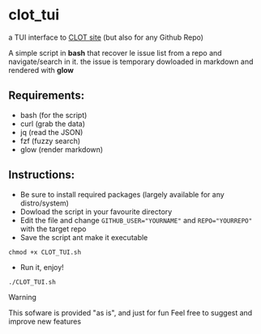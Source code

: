 # clot_tui
a TUI interface to [CLOT site](https://no-cqrt.github.io/clot/) (but also for any Github Repo)

A simple script in **bash** that recover le issue list from a repo and navigate/search in it.
the issue is temporary dowloaded in markdown and rendered with **glow**

## Requirements:

- bash (for the script)
- curl (grab the data)
- jq (read the JSON)
- fzf (fuzzy search)
- glow (render markdown)

## Instructions:

- Be sure to install required packages (largely available for any distro/system)
- Dowload the script in your favourite directory
- Edit the file and change `GITHUB_USER="YOURNAME"` and `REPO="YOURREPO"` with the target repo
- Save the script ant make it executable
```
chmod +x CLOT_TUI.sh
```  
- Run it, enjoy! 
```
./CLOT_TUI.sh
```  
>[!WARNING]
>This sofware is provided "as is", and just for fun
>Feel free to suggest and improve new features
